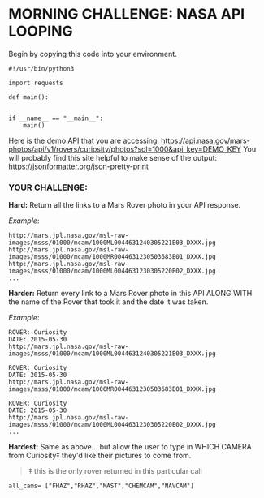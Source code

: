 # MORNING CHALLENGE: NASA API LOOPING

Begin by copying this code into your environment.

    #!/usr/bin/python3

    import requests
    
    def main():
 

    if __name__ == "__main__":
        main()

Here is the demo API that you are accessing: https://api.nasa.gov/mars-photos/api/v1/rovers/curiosity/photos?sol=1000&api_key=DEMO_KEY
You will probably find this site helpful to make sense of the output: https://jsonformatter.org/json-pretty-print

### YOUR CHALLENGE:

**Hard:** Return all the links to a Mars Rover photo in your API response.

*Example*:

    http://mars.jpl.nasa.gov/msl-raw-images/msss/01000/mcam/1000ML0044631240305221E03_DXXX.jpg
    http://mars.jpl.nasa.gov/msl-raw-images/msss/01000/mcam/1000MR0044631230503683E01_DXXX.jpg
    http://mars.jpl.nasa.gov/msl-raw-images/msss/01000/mcam/1000ML0044631230305220E02_DXXX.jpg
    ...

**Harder:** Return every link to a Mars Rover photo in this API ALONG WITH the name of the Rover that took it and the date it was taken.

*Example*:

    ROVER: Curiosity
    DATE: 2015-05-30
    http://mars.jpl.nasa.gov/msl-raw-images/msss/01000/mcam/1000ML0044631240305221E03_DXXX.jpg
    
    ROVER: Curiosity
    DATE: 2015-05-30 
    http://mars.jpl.nasa.gov/msl-raw-images/msss/01000/mcam/1000MR0044631230503683E01_DXXX.jpg
    
    ROVER: Curiosity
    DATE: 2015-05-30 
    http://mars.jpl.nasa.gov/msl-raw-images/msss/01000/mcam/1000ML0044631230305220E02_DXXX.jpg
    ...

**Hardest:** Same as above... but allow the user to type in WHICH CAMERA from Curiosity‡ they'd like their pictures to come from.
> ‡ this is the only rover returned in this particular call

    all_cams= ["FHAZ","RHAZ","MAST","CHEMCAM","NAVCAM"]
